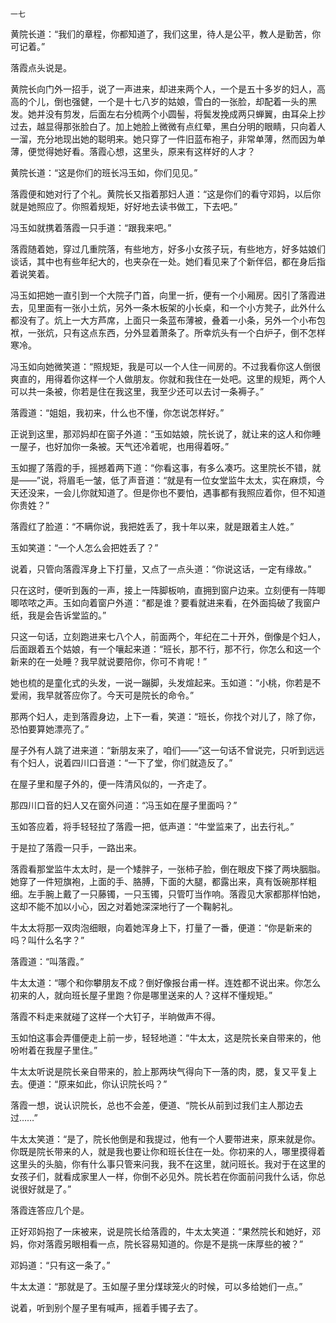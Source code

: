     一七 

   黄院长道：“我们的章程，你都知道了，我们这里，待人是公平，教人是勤苦，你可记着。”

   落霞点头说是。

   黄院长向门外一招手，说了一声进来，却进来两个人，一个是五十多岁的妇人，高高的个儿，倒也强健，一个是十七八岁的姑娘，雪白的一张脸，却配着一头的黑发。她并没有剪发，后面左右分梳两个小圆髻，将鬓发挽成两只蝉翼，由耳朵上抄过去，越显得那张脸白了。加上她脸上微微有点红晕，黑白分明的眼睛，只向着人一溜，充分地现出她的聪明来。她只穿了一件旧蓝布袍子，非常单薄，然而因为单薄，便觉得她好看。落霞心想，这里头，原来有这样好的人才？

   黄院长道：“这是你们的班长冯玉如，你们见见。”

   落霞便和她对行了个礼。黄院长又指着那妇人道：“这是你们的看守邓妈，以后你就是她照应了。你照着规矩，好好地去读书做工，下去吧。”

   冯玉如就携着落霞一只手道：“跟我来吧。”

   落霞随着她，穿过几重院落，有些地方，好多小女孩子玩，有些地方，好多姑娘们谈话，其中也有些年纪大的，也夹杂在一处。她们看见来了个新伴侣，都在身后指着说笑着。

   冯玉如把她一直引到一个大院子门首，向里一折，便有一个小厢房。因引了落霞进去，见里面有一张小土炕，另外一条木板架的小长桌，和一个小方凳子，此外什么都没有了。炕上一大方芦席，上面只一条蓝布薄被，叠着一小条，另外一个小布包袱，一张炕，只有这点东西，分外显着萧条了。所幸炕头有一个白炉子，倒不怎样寒冷。

   冯玉如向她微笑道：“照规矩，我是可以一个人住一间房的。不过我看你这人倒很爽直的，用得着你这样一个人做朋友。你就和我住在一处吧。这里的规矩，两个人可以共一条被，你若是住在我这里，我至少还可以去讨一条褥子。”

   落霞道：“姐姐，我初来，什么也不懂，你怎说怎样好。”

   正说到这里，那邓妈却在窗子外道：“玉如姑娘，院长说了，就让来的这人和你睡一屋子，也好加你一条被。天气还冷着呢，也用得着呀。”

   玉如握了落霞的手，摇撼着两下道：“你看这事，有多么凑巧。这里院长不错，就是——”说，将眉毛一皱，低了声音道：“就是有一位女堂监牛太太，实在麻烦，今天还没来，一会儿你就知道了。但是你也不要怕，遇事都有我照应着你，但不知道你贵姓？”

   落霞红了脸道：“不瞒你说，我把姓丢了，我十年以来，就是跟着主人姓。”

   玉如笑道：“一个人怎么会把姓丢了？”

   说着，只管向落霞浑身上下打量，又点了一点头道：“你说这话，一定有缘故。”

   只在这时，便听到轰的一声，接上一阵脚板响，直拥到窗户边来。立刻便有一阵唧唧哝哝之声。玉如向着窗户外道：“都是谁？要看就进来看，在外面捣破了我窗户纸，我是会告诉堂监的。”

   只这一句话，立刻跑进来七八个人，前面两个，年纪在二十开外，倒像是个妇人，后面跟着五个姑娘，有一个嚷起来道：“班长，那不行，那不行，你怎么和这一个新来的在一处睡？我早就说要陪你，你可不肯呢！”

   她也梳的是童化式的头发，一说一蹦脚，头发煊起来。玉如道：“小桃，你若是不爱闹，我早就答应你了。今天可是院长的命令。”

   那两个妇人，走到落霞身边，上下一看，笑道：“班长，你找个对儿了，除了你，恐怕要算她漂亮了。”

   屋子外有人跳了进来道：“新朋友来了，咱们——”这一句话不曾说完，只听到远远有个妇人，说着四川口音道：“一下了堂，你们就造反了。”

   在屋子里和屋子外的，便一阵清风似的，一齐走了。

   那四川口音的妇人又在窗外问道：“冯玉如在屋子里面吗？”

   玉如答应着，将手轻轻拉了落霞一把，低声道：“牛堂监来了，出去行礼。”

   于是拉了落霞一只手，一路出来。

   落霞看那堂监牛太太时，是一个矮胖子，一张柿子脸，倒在眼皮下搽了两块胭脂。她穿了一件短旗袍，上面的手、胳膊，下面的大腿，都露出来，真有饭碗那样粗细。左手腕上戴了一只藤镯，一只玉镯，只管叮当作响。落霞见大家都那样怕她，这却不能不加以小心，因之对着她深深地行了一个鞠躬礼。

   牛太太将那一双肉泡细眼，向着她浑身上下，打量了一番，便道：“你是新来的吗？叫什么名字？”

   落霞道：“叫落霞。”

   牛太太道：“哪个和你攀朋友不成？倒好像报台甫一样。连姓都不说出来。你怎么初来的人，就向班长屋子里跑？你是哪里送来的人？这样不懂规矩。”

   落霞不料走来就碰了这样一个大钉子，半晌做声不得。

   玉如怕这事会弄僵便走上前一步，轻轻地道：“牛太太，这是院长亲自带来的，他吩咐着在我屋子里住。”

   牛太太听说是院长亲自带来的，脸上那两块气得向下一落的肉，腮，复又平复上去。便道：“原来如此，你认识院长吗？”

   落霞一想，说认识院长，总也不会差，便道、“院长从前到过我们主人那边去过……”

   牛太太笑道：“是了，院长他倒是和我提过，他有一个人要带进来，原来就是你。你既是院长带来的人，就是我也要让你和班长住在一处。你初来的人，哪里摸得着这里头的头脑，你有什么事只管来问我，我不在这里，就问班长。我对于在这里的女孩子们，就看成家里人一样，你倒不必见外。院长若在你面前问我什么话，你总说很好就是了。”

   落霞连答应几个是。

   正好邓妈抱了一床被来，说是院长给落霞的，牛太太笑道：“果然院长和她好，邓妈，你对落霞另眼相看一点，院长容易知道的。你是不是挑一床厚些的被？”

   邓妈道：“只有这一条了。”

   牛太太道：“那就是了。玉如屋子里分煤球笼火的时候，可以多给她们一点。”

   说着，听到别个屋子里有喊声，摇着手镯子去了。

